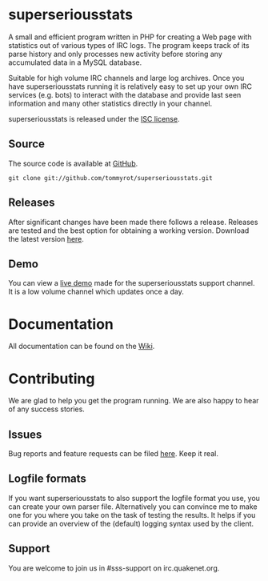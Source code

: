 superseriousstats
=================

A small and efficient program written in PHP for creating a Web page with statistics out of various types of IRC logs. The program keeps track of its parse history and only processes new activity before storing any accumulated data in a MySQL database.

Suitable for high volume IRC channels and large log archives. Once you have superseriousstats running it is relatively easy to set up your own IRC services (e.g. bots) to interact with the database and provide last seen information and many other statistics directly in your channel.

superseriousstats is released under the [ISC license](http://opensource.org/licenses/isc-license.txt).

Source
------

The source code is available at [GitHub](http://github.com/tommyrot/superseriousstats).

    git clone git://github.com/tommyrot/superseriousstats.git

Releases
--------

After significant changes have been made there follows a release. Releases are tested and the best option for obtaining a working version. Download the latest version [here](http://code.google.com/p/superseriousstats/downloads/list).

Demo
----

You can view a [live demo](http://sss.dutnie.nl) made for the superseriousstats support channel. It is a low volume channel which updates once a day.

Documentation
=============

All documentation can be found on the [Wiki](http://code.google.com/p/superseriousstats/w/list).

Contributing
============

We are glad to help you get the program running. We are also happy to hear of any success stories.

Issues
------

Bug reports and feature requests can be filed [here](http://code.google.com/p/superseriousstats/issues/list). Keep it real.

Logfile formats
---------------

If you want superseriousstats to also support the logfile format you use, you can create your own parser file. Alternatively you can convince me to make one for you where you take on the task of testing the results. It helps if you can provide an overview of the (default) logging syntax used by the client.

Support
-------

You are welcome to join us in #sss-support on irc.quakenet.org.
